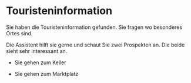 # Touristeninformation

Sie haben die Touristeninformation gefunden.
Sie fragen wo besonderes Ortes sind.

Die Assistent hilft sie gerne und schaut Sie zwei Prospekten an.
Die beide sieht sehr interessant an.

* Sie gehen zum Keller

* Sie gehen zum Marktplatz
